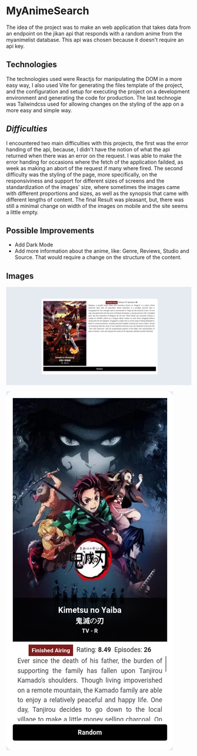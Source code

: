 # MyAnimeSearch
The idea of the project was to make an web application that takes data from an endpoint on the jikan api that responds with a random anime from the myanimelist database. This api was chosen because it doesn't require an api key.

## Technologies
The technologies used were Reactjs for manipulating the DOM in a more easy way, I also used Vite for generating the files template of the project, and the configuration and setup for executing the project on a development environment and generating the code for production. The last technogie was Tailwindcss used for allowing changes on the styling of the app on a more easy and simple way.

## *******Difficulties*******
I encountered two main difficulties with this projects, the first was the error handing of the api, because, I didn't have the notion of what the api returned when there was an error on the request. I was able to make the error handing for occasions where the fetch of the application failded, as week as making an abort of the request if many where fired. The second difficulty was the styling of the page, more specifically, on the responsiviness and support for different sizes of screens and the standardization of the images' size, where sometimes the images came with different proportions and sizes, as well as the synopsis that came with different lengths of content. The final Result was pleasant, but, there was still a minimal change on width of the images on mobile and the site seems a little empty.

## Possible Improvements
- Add Dark Mode
- Add more information about the anime, like: Genre, Reviews, Studio and Source. That would require a change on the structure of the content.

## Images

![WideScreen](Images/widescreen.png)

![Mobile](Images/mobile.png)
